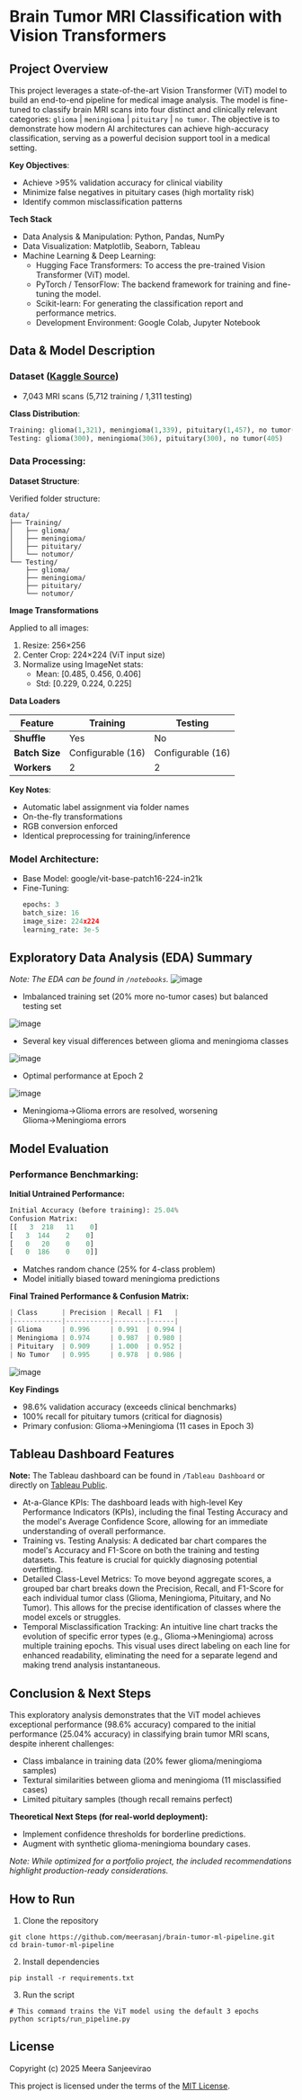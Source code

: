 # Brain Tumor MRI Classification with Vision Transformers

## Project Overview 
This project leverages a state-of-the-art Vision Transformer (ViT) model to build an end-to-end pipeline for medical image analysis. The model is fine-tuned to classify brain MRI scans into four distinct and clinically relevant categories:  `glioma` | `meningioma` | `pituitary` | `no tumor`. The objective is to demonstrate how modern AI architectures can achieve high-accuracy classification, serving as a powerful decision support tool in a medical setting.

**Key Objectives**:
- Achieve >95% validation accuracy for clinical viability  
- Minimize false negatives in pituitary cases (high mortality risk)  
- Identify common misclassification patterns

**Tech Stack**
- Data Analysis & Manipulation: Python, Pandas, NumPy
- Data Visualization: Matplotlib, Seaborn, Tableau
- Machine Learning & Deep Learning:
  - Hugging Face Transformers: To access the pre-trained Vision Transformer (ViT) model.
  -  PyTorch / TensorFlow: The backend framework for training and fine-tuning the model.
  - Scikit-learn: For generating the classification report and performance metrics.
  - Development Environment: Google Colab, Jupyter Notebook

## Data & Model Description
### Dataset ([Kaggle Source](https://www.kaggle.com/datasets/masoudnickparvar/brain-tumor-mri-dataset))
- 7,043 MRI scans (5,712 training / 1,311 testing)

**Class Distribution**:  
  ```python
  Training: glioma(1,321), meningioma(1,339), pituitary(1,457), no tumor(1,595)  
  Testing: glioma(300), meningioma(306), pituitary(300), no tumor(405)
  ```

### Data Processing:

**Dataset Structure**:

Verified folder structure:
```
data/
├── Training/
│   ├── glioma/
│   ├── meningioma/
│   ├── pituitary/
│   └── notumor/
└── Testing/
    ├── glioma/
    ├── meningioma/
    ├── pituitary/
    └── notumor/
```

**Image Transformations**

Applied to all images:
1. Resize: 256×256
2. Center Crop: 224×224 (ViT input size)
3. Normalize using ImageNet stats:
   - Mean: [0.485, 0.456, 0.406]
   - Std: [0.229, 0.224, 0.225]

**Data Loaders**

| Feature          | Training           | Testing           |
|------------------|--------------------|-------------------|
| **Shuffle**      | Yes                | No                |
| **Batch Size**   | Configurable (16)  | Configurable (16) |
| **Workers**      | 2                  | 2                 |

**Key Notes**:
- Automatic label assignment via folder names
- On-the-fly transformations
- RGB conversion enforced
- Identical preprocessing for training/inference


### Model Architecture:
- Base Model: google/vit-base-patch16-224-in21k
- Fine-Tuning:
  ```python
  epochs: 3  
  batch_size: 16  
  image_size: 224x224  
  learning_rate: 3e-5
  ```

## Exploratory Data Analysis (EDA) Summary 
*Note: The EDA can be found in `/notebooks`.*
![image](https://github.com/user-attachments/assets/c80f63d3-5ba0-45ca-8cd9-ddecbc1aaea1)
- Imbalanced training set (20% more no-tumor cases) but balanced testing set

![image](https://github.com/user-attachments/assets/7f8fdb2d-def4-4df4-a4d3-2fa49afc8388)
- Several key visual differences between glioma and meningioma classes

![image](https://github.com/user-attachments/assets/132d77c6-3a17-4627-ad0e-81b3f569daec)
- Optimal performance at Epoch 2

![image](https://github.com/user-attachments/assets/60b26f45-d483-4f08-ac62-4f2a983a34ae)
- Meningioma→Glioma errors are resolved, worsening Glioma→Meningioma errors

## Model Evaluation 
### Performance Benchmarking:

**Initial Untrained Performance:**
  ```python
Initial Accuracy (before training): 25.04%  
Confusion Matrix:  
[[   3  218   11    0]  
 [   3  144    2    0]  
 [   0   20    0    0]  
 [   0  186    0    0]]
  ```
- Matches random chance (25% for 4-class problem)
- Model initially biased toward meningioma predictions

**Final Trained Performance & Confusion Matrix:**
  ```python
| Class      | Precision | Recall | F1   |
|------------|-----------|--------|------|
| Glioma     | 0.996     | 0.991  | 0.994 |
| Meningioma | 0.974     | 0.987  | 0.980 |
| Pituitary  | 0.909     | 1.000  | 0.952 |
| No Tumor   | 0.995     | 0.978  | 0.986 |
```

![image](https://github.com/user-attachments/assets/cf626e96-11a1-4ebd-a677-cd323bf52d1f)

**Key Findings**
- 98.6% validation accuracy (exceeds clinical benchmarks)
- 100% recall for pituitary tumors (critical for diagnosis)
- Primary confusion: Glioma→Meningioma (11 cases in Epoch 3)

## Tableau Dashboard Features 
**Note:** The Tableau dashboard can be found in `/Tableau Dashboard` or directly on [Tableau Public](https://public.tableau.com/views/BrainScanProjectDashboard/Dashboard1?:language=en-US&:sid=&:redirect=auth&:display_count=n&:origin=viz_share_link).

- At-a-Glance KPIs: The dashboard leads with high-level Key Performance Indicators (KPIs), including the final Testing Accuracy and the model's Average Confidence Score, allowing for an immediate understanding of overall performance.
- Training vs. Testing Analysis: A dedicated bar chart compares the model's Accuracy and F1-Score on both the training and testing datasets. This feature is crucial for quickly diagnosing potential overfitting.
- Detailed Class-Level Metrics: To move beyond aggregate scores, a grouped bar chart breaks down the Precision, Recall, and F1-Score for each individual tumor class (Glioma, Meningioma, Pituitary, and No Tumor). This allows for the precise identification of classes where the model excels or struggles.
- Temporal Misclassification Tracking: An intuitive line chart tracks the evolution of specific error types (e.g., Glioma→Meningioma) across multiple training epochs. This visual uses direct labeling on each line for enhanced readability, eliminating the need for a separate legend and making trend analysis instantaneous.

## Conclusion & Next Steps
This exploratory analysis demonstrates that the ViT model achieves exceptional performance (98.6% accuracy) compared to the initial performance (25.04% accuracy) in classifying brain tumor MRI scans, despite inherent challenges:
- Class imbalance in training data (20% fewer glioma/meningioma samples)
- Textural similarities between glioma and meningioma (11 misclassified cases)
- Limited pituitary samples (though recall remains perfect)

**Theoretical Next Steps (for real-world deployment):**
  - Implement confidence thresholds for borderline predictions.
  - Augment with synthetic glioma-meningioma boundary cases.

*Note: While optimized for a portfolio project, the included recommendations highlight production-ready considerations.*  

## How to Run 
1. Clone the repository
```
git clone https://github.com/meerasanj/brain-tumor-ml-pipeline.git
cd brain-tumor-ml-pipeline
```
2. Install dependencies
```
pip install -r requirements.txt
```
3. Run the script
```
# This command trains the ViT model using the default 3 epochs
python scripts/run_pipeline.py
```
## License 

Copyright (c) 2025 Meera Sanjeevirao

This project is licensed under the terms of the [MIT License](https://opensource.org/licenses/MIT).
